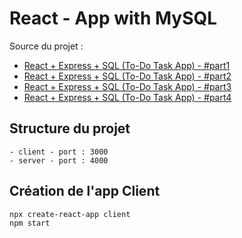 # React - App with MySQL

Source du projet :

- [React + Express + SQL (To-Do Task App) - #part1](https://www.youtube.com/watch?v=npaLIQeH7xw)
- [React + Express + SQL (To-Do Task App) - #part2](https://www.youtube.com/watch?v=V6H-ZLaFmKY)
- [React + Express + SQL (To-Do Task App) - #part3](https://www.youtube.com/watch?v=Fm55up-zeko)
- [React + Express + SQL (To-Do Task App) - #part4](https://www.youtube.com/watch?v=hzAglgAT89k)

## Structure du projet

```
- client - port : 3000
- server - port : 4000
```

## Création de l'app Client

```
npx create-react-app client
npm start
```
